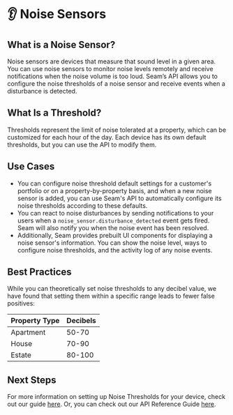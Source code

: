 # 👂 Noise Sensors

## What is a Noise Sensor?

Noise sensors are devices that measure that sound level in a given area. You can use noise sensors to monitor noise levels remotely and receive notifications when the noise volume is too loud. Seam’s API allows you to configure the noise thresholds of a noise sensor and receive events when a disturbance is detected.

## What Is a Threshold?

Thresholds represent the limit of noise tolerated at a property, which can be customized for each hour of the day. Each device has its own default thresholds, but you can use the API to modify them.

## Use Cases

* You can configure noise threshold default settings for a customer's portfolio or on a property-by-property basis, and when a new noise sensor is added, you can use Seam's API to automatically configure its noise thresholds according to these defaults.
* You can react to noise disturbances by sending notifications to your users when a `noise_sensor.disturbance_detected` event gets fired. Seam will also notify you when the noise event has been resolved.
* Additionally, Seam provides prebuilt UI components for displaying a noise sensor's information. You can show the noise level, ways to configure noise thresholds, and the activity log of any noise events.

## **Best Practices**

While you can theoretically set noise thresholds to any decibel value, we have found that setting them within a specific range leads to fewer false positives:

| Property Type | Decibels |
| ------------- | -------- |
| Apartment     | 50-70    |
| House         | 70-90    |
| Estate        | 80-100   |

## **Next Steps**

For more information on setting up Noise Thresholds for your device, check out our guide [here](configure-noise-threshold-settings.md). Or, you can check out our API Reference Guide [here](../../api-clients/noise-sensors/).
